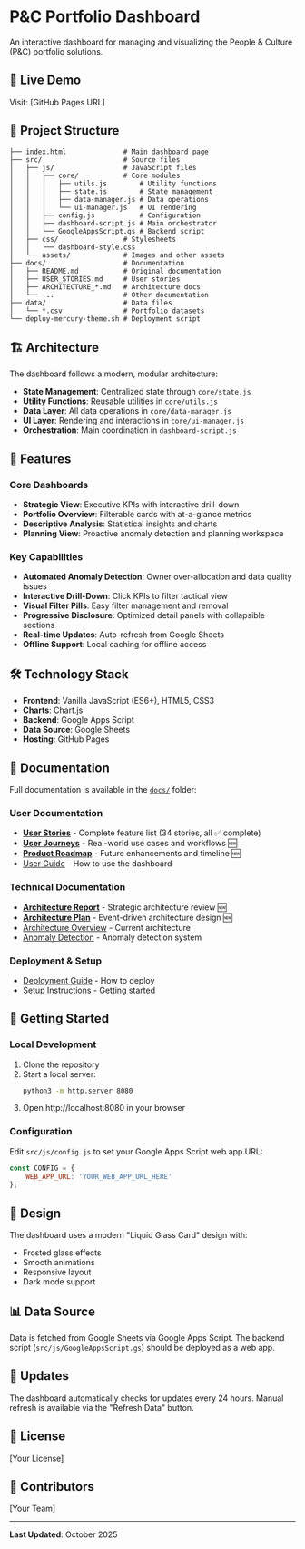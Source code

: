 # P&C Portfolio Dashboard

An interactive dashboard for managing and visualizing the People & Culture (P&C) portfolio solutions.

## 🚀 Live Demo

Visit: [GitHub Pages URL]

## 📁 Project Structure

```
├── index.html              # Main dashboard page
├── src/                    # Source files
│   ├── js/                 # JavaScript files
│   │   ├── core/           # Core modules
│   │   │   ├── utils.js        # Utility functions
│   │   │   ├── state.js        # State management
│   │   │   ├── data-manager.js # Data operations
│   │   │   └── ui-manager.js   # UI rendering
│   │   ├── config.js           # Configuration
│   │   ├── dashboard-script.js # Main orchestrator
│   │   └── GoogleAppsScript.gs # Backend script
│   ├── css/                # Stylesheets
│   │   └── dashboard-style.css
│   └── assets/             # Images and other assets
├── docs/                   # Documentation
│   ├── README.md           # Original documentation
│   ├── USER_STORIES.md     # User stories
│   ├── ARCHITECTURE_*.md   # Architecture docs
│   └── ...                 # Other documentation
├── data/                   # Data files
│   └── *.csv               # Portfolio datasets
└── deploy-mercury-theme.sh # Deployment script
```

## 🏗️ Architecture

The dashboard follows a modern, modular architecture:

- **State Management**: Centralized state through `core/state.js`
- **Utility Functions**: Reusable utilities in `core/utils.js`
- **Data Layer**: All data operations in `core/data-manager.js`
- **UI Layer**: Rendering and interactions in `core/ui-manager.js`
- **Orchestration**: Main coordination in `dashboard-script.js`

## 🎯 Features

### Core Dashboards
- **Strategic View**: Executive KPIs with interactive drill-down
- **Portfolio Overview**: Filterable cards with at-a-glance metrics
- **Descriptive Analysis**: Statistical insights and charts
- **Planning View**: Proactive anomaly detection and planning workspace

### Key Capabilities
- **Automated Anomaly Detection**: Owner over-allocation and data quality issues
- **Interactive Drill-Down**: Click KPIs to filter tactical view
- **Visual Filter Pills**: Easy filter management and removal
- **Progressive Disclosure**: Optimized detail panels with collapsible sections
- **Real-time Updates**: Auto-refresh from Google Sheets
- **Offline Support**: Local caching for offline access

## 🛠️ Technology Stack

- **Frontend**: Vanilla JavaScript (ES6+), HTML5, CSS3
- **Charts**: Chart.js
- **Backend**: Google Apps Script
- **Data Source**: Google Sheets
- **Hosting**: GitHub Pages

## 📖 Documentation

Full documentation is available in the [`docs/`](./docs/) folder:

### User Documentation
- **[User Stories](./docs/USER_STORIES.md)** - Complete feature list (34 stories, all ✅ complete)
- **[User Journeys](./docs/user-journeys.md)** - Real-world use cases and workflows 🆕
- **[Product Roadmap](./docs/PRODUCT_ROADMAP.md)** - Future enhancements and timeline 🆕
- [User Guide](./docs/USER_GUIDE_TABS.md) - How to use the dashboard

### Technical Documentation
- **[Architecture Report](./docs/STRATEGIC_ARCHITECTURE_REPORT.md)** - Strategic architecture review 🆕
- **[Architecture Plan](./docs/ARCHITECTURE_REFACTOR_PLAN.md)** - Event-driven architecture design 🆕
- [Architecture Overview](./docs/ARCHITECTURE_REFACTOR_COMPLETE.md) - Current architecture
- [Anomaly Detection](./docs/ANOMALY_DETECTION_IMPLEMENTATION.md) - Anomaly detection system

### Deployment & Setup
- [Deployment Guide](./docs/DEPLOYMENT_GUIDE.md) - How to deploy
- [Setup Instructions](./docs/SETUP_COMPLETE.md) - Getting started

## 🚦 Getting Started

### Local Development

1. Clone the repository
2. Start a local server:
   ```bash
   python3 -m http.server 8080
   ```
3. Open http://localhost:8080 in your browser

### Configuration

Edit `src/js/config.js` to set your Google Apps Script web app URL:

```javascript
const CONFIG = {
    WEB_APP_URL: 'YOUR_WEB_APP_URL_HERE'
};
```

## 🎨 Design

The dashboard uses a modern "Liquid Glass Card" design with:
- Frosted glass effects
- Smooth animations
- Responsive layout
- Dark mode support

## 📊 Data Source

Data is fetched from Google Sheets via Google Apps Script. The backend script (`src/js/GoogleAppsScript.gs`) should be deployed as a web app.

## 🔄 Updates

The dashboard automatically checks for updates every 24 hours. Manual refresh is available via the "Refresh Data" button.

## 📝 License

[Your License]

## 👥 Contributors

[Your Team]

---

**Last Updated**: October 2025
